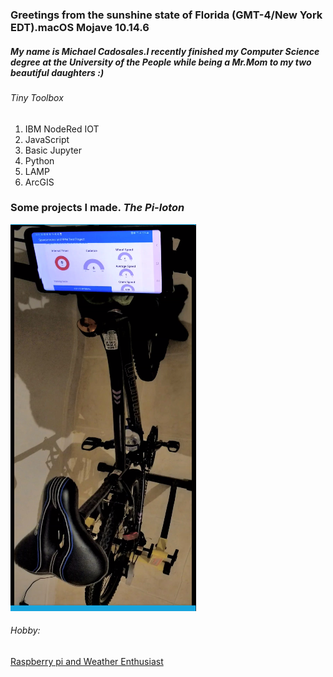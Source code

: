 ### Greetings from the sunshine state of Florida (GMT-4/New York EDT).macOS Mojave 10.14.6
##### My name is Michael Cadosales.I recently finished my Computer Science degree at the University of the People while being a Mr.Mom to my two beautiful daughters :)
###### Tiny Toolbox
1. IBM NodeRed IOT
2. JavaScript 
3. Basic Jupyter 
4. Python 
5. LAMP  
6. ArcGIS


### Some projects I made. *The* *Pi-loton*

![Poor Mans Peloton trainer](https://github.com/MichaelCado/MichaelCado.github.io/blob/cado-treehouses-branch/pages/vi/profiles/images/Screen%20Shot%202020-06-18%20at%205.36.36%20PM.png)

###### Hobby:
[Raspberry pi and Weather Enthusiast]( https://www.arcgis.com/home/webmap/viewer.html?webmap=5e7f16de8339411b900cd9cafefb4bda)
